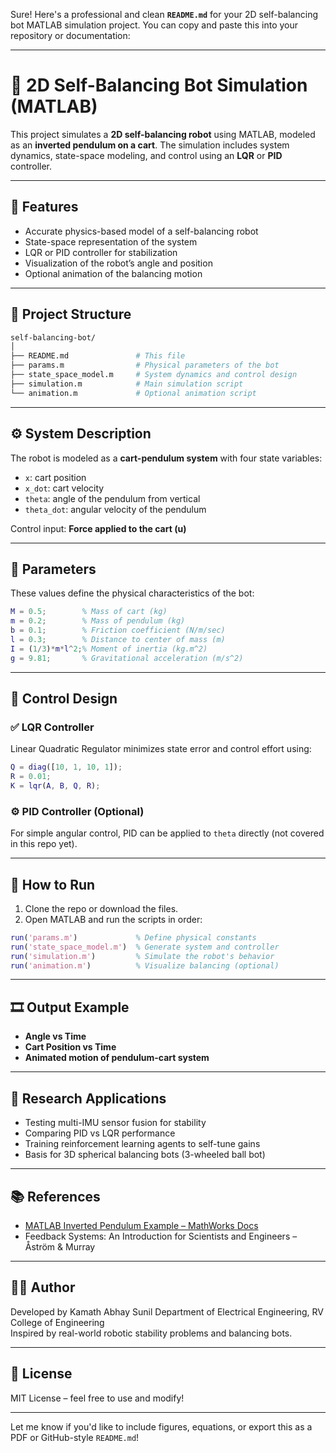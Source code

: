 Sure! Here's a professional and clean **`README.md`** for your 2D self-balancing bot MATLAB simulation project. You can copy and paste this into your repository or documentation:

---

# 🤖 2D Self-Balancing Bot Simulation (MATLAB)

This project simulates a **2D self-balancing robot** using MATLAB, modeled as an **inverted pendulum on a cart**. The simulation includes system dynamics, state-space modeling, and control using an **LQR** or **PID** controller.

---

## 📌 Features

- Accurate physics-based model of a self-balancing robot  
- State-space representation of the system  
- LQR or PID controller for stabilization  
- Visualization of the robot’s angle and position  
- Optional animation of the balancing motion

---

## 📁 Project Structure

```bash
self-balancing-bot/
│
├── README.md               # This file
├── params.m                # Physical parameters of the bot
├── state_space_model.m     # System dynamics and control design
├── simulation.m            # Main simulation script
└── animation.m             # Optional animation script
```

---

## ⚙️ System Description

The robot is modeled as a **cart-pendulum system** with four state variables:

- `x`: cart position  
- `x_dot`: cart velocity  
- `theta`: angle of the pendulum from vertical  
- `theta_dot`: angular velocity of the pendulum

Control input: **Force applied to the cart (u)**

---

## 🧠 Parameters

These values define the physical characteristics of the bot:

```matlab
M = 0.5;        % Mass of cart (kg)
m = 0.2;        % Mass of pendulum (kg)
b = 0.1;        % Friction coefficient (N/m/sec)
l = 0.3;        % Distance to center of mass (m)
I = (1/3)*m*l^2;% Moment of inertia (kg.m^2)
g = 9.81;       % Gravitational acceleration (m/s^2)
```

---

## 🧮 Control Design

### ✅ LQR Controller
Linear Quadratic Regulator minimizes state error and control effort using:

```matlab
Q = diag([10, 1, 10, 1]);
R = 0.01;
K = lqr(A, B, Q, R);
```

### ⚙️ PID Controller (Optional)
For simple angular control, PID can be applied to `theta` directly (not covered in this repo yet).

---

## 🚀 How to Run

1. Clone the repo or download the files.
2. Open MATLAB and run the scripts in order:

```matlab
run('params.m')             % Define physical constants
run('state_space_model.m')  % Generate system and controller
run('simulation.m')         % Simulate the robot's behavior
run('animation.m')          % Visualize balancing (optional)
```

---

## 🎞 Output Example

- **Angle vs Time**
- **Cart Position vs Time**
- **Animated motion of pendulum-cart system**

---

## 🔬 Research Applications

- Testing multi-IMU sensor fusion for stability  
- Comparing PID vs LQR performance  
- Training reinforcement learning agents to self-tune gains  
- Basis for 3D spherical balancing bots (3-wheeled ball bot)

---

## 📚 References

- [MATLAB Inverted Pendulum Example – MathWorks Docs](https://www.mathworks.com/help/control/ug/inverted-pendulum.html)
- Feedback Systems: An Introduction for Scientists and Engineers – Åström & Murray

---

## 🧑‍🔬 Author

Developed by Kamath Abhay Sunil
Department of Electrical Engineering, RV College of Engineering  
Inspired by real-world robotic stability problems and balancing bots.

---

## 📜 License

MIT License – feel free to use and modify!

---

Let me know if you'd like to include figures, equations, or export this as a PDF or GitHub-style `README.md`!